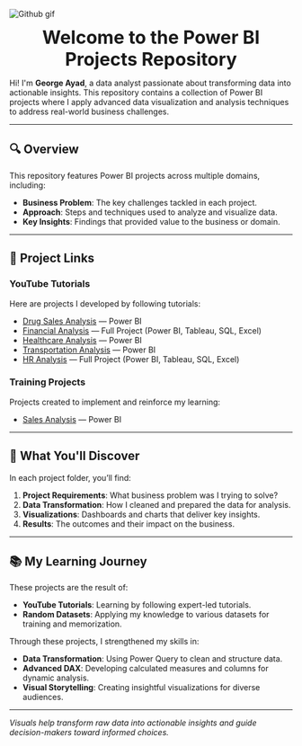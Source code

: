 ![Github gif](https://user-images.githubusercontent.com/73097560/115834477-dbab4500-a447-11eb-908a-139a6edaec5c.gif)
<h1 align="center" style="font-size: 32px; margin: 0;">Welcome to the Power BI Projects Repository</h1>

Hi! I'm **George Ayad**, a data analyst passionate about transforming data into actionable insights. This repository contains a collection of Power BI projects where I apply advanced data visualization and analysis techniques to address real-world business challenges.

---

## 🔍 Overview

This repository features Power BI projects across multiple domains, including:
- **Business Problem**: The key challenges tackled in each project.
- **Approach**: Steps and techniques used to analyze and visualize data.
- **Key Insights**: Findings that provided value to the business or domain.

---

## 📂 Project Links

### YouTube Tutorials
Here are projects I developed by following tutorials:

- [Drug Sales Analysis](https://github.com/WickyAnalytics/power-bi/tree/main/Drug%20Analysis) — Power BI
- [Financial Analysis](https://github.com/WickyAnalytics/power-bi/tree/main/Financial%20Domain) — Full Project (Power BI, Tableau, SQL, Excel)
- [Healthcare Analysis](https://github.com/WickyAnalytics/power-bi/tree/main/Healthcare) — Power BI
- [Transportation Analysis](https://github.com/WickyAnalytics/power-bi/tree/main/Transportation%20project) — Power BI
- [HR Analysis](https://github.com/WickyAnalytics/power-bi/tree/main/Hr%20Project) — Full Project (Power BI, Tableau, SQL, Excel)

### Training Projects
Projects created to implement and reinforce my learning:

- [Sales Analysis](https://github.com/WickyAnalytics/power-bi/tree/main/Sales%20Project) — Power BI

---

## 🚀 What You'll Discover

In each project folder, you’ll find:
1. **Project Requirements**: What business problem was I trying to solve?
2. **Data Transformation**: How I cleaned and prepared the data for analysis.
3. **Visualizations**: Dashboards and charts that deliver key insights.
4. **Results**: The outcomes and their impact on the business.

---

## 📚 My Learning Journey

These projects are the result of:
- **YouTube Tutorials**: Learning by following expert-led tutorials.
- **Random Datasets**: Applying my knowledge to various datasets for training and memorization.

Through these projects, I strengthened my skills in:
- **Data Transformation**: Using Power Query to clean and structure data.
- **Advanced DAX**: Developing calculated measures and columns for dynamic analysis.
- **Visual Storytelling**: Creating insightful visualizations for diverse audiences.

---

*Visuals help transform raw data into actionable insights and guide decision-makers toward informed choices.*
